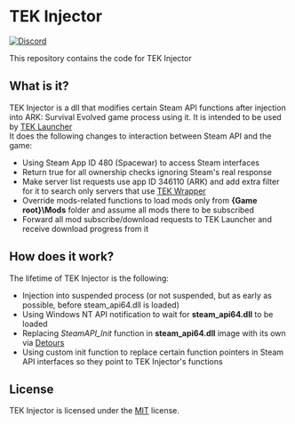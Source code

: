 # TEK Injector
[![Discord](https://img.shields.io/discord/937821572285206659?style=flat-square&label=Discord&logo=discord&logoColor=white&color=7289DA)](https://discord.gg/47SFqqMBFN)

This repository contains the code for TEK Injector

## What is it?

TEK Injector is a dll that modifies certain Steam API functions after injection into ARK: Survival Evolved game process using it. It is intended to be used by [TEK Launcher](https://github.com/Nuclearistt/TEKLauncher)  
It does the following changes to interaction between Steam API and the game:
- Using Steam App ID 480 (Spacewar) to access Steam interfaces
- Return true for all ownership checks ignoring Steam's real response
- Make server list requests use app ID 346110 (ARK) and add extra filter for it to search only servers that use [TEK Wrapper](https://github.com/Nuclearistt/TEKWrapper)
- Override mods-related functions to load mods only from **{Game root}\Mods** folder and assume all mods there to be subscribed
- Forward all mod subscribe/download requests to TEK Launcher and receive download progress from it

## How does it work?

The lifetime of TEK Injector is the following:
- Injection into suspended process (or not suspended, but as early as possible, before steam_api64.dll is loaded)
- Using Windows NT API notification to wait for **steam_api64.dll** to be loaded
- Replacing *SteamAPI_Init* function in **steam_api64.dll** image with its own via [Detours](https://github.com/microsoft/Detours)
- Using custom init function to replace certain function pointers in Steam API interfaces so they point to TEK Injector's functions

## License

TEK Injector is licensed under the [MIT](LICENSE.TXT) license.
